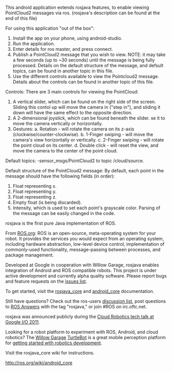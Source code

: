 This android application extends rosjava features, to enable viewing PointCloud2 messages via ros. (rosjava's description can be found at the end of this file)

For using this application "out of the box":
1. Install the app on your phone, using android-studio.
2. Run the application.
3. Enter details for ros master, and press connect.
4. Publish a PointCloud2 message that you wish to view. NOTE: it may take a few seconds (up to ~30 seconds) until the message is being fully processed. Details on the default structure of the message, and defsult topics, can be found in another topic in this file.
5. Use the different controls available to view the Pointcloud2 message. Details about the controls can be found in another topic of this file.

Controls:
There are 3 main controls for viewing the PointCloud:
1. A vertical slider, which can be found on the right side of the screen. Sliding this contol up will move the camera in ("step in"), and sliding it down will have the same effect to the opposite direction.
2. A 2-dimensional joystick, which can be found beneath the slider. se it to move the camera vertically or horizontally.
3. Gestures: 
a. Rotation - will rotate the camera on its z-axis (clockwise/counter-clockwise).
b. 1-Finger swiping - will move the camera's view horizontally or vertically. 
c. 2-Finger swiping - will rotate the point cloud on its center.
d. Double click - will reset the view, and move the camera to the center of the point cloud.

Default topics:
-sensor_msgs/PointCloud2 to topic /cloud/source.

Default structure of the PointCloud2 message:
By default, each point in the message should have the following fields (in order):
1. Float representing x.
2. Float representing y.
3. Float representing z.
4. Empty float (is being discarded).
5. Intensity, which is used to set each point's grayscale color.
Parsing of the message can be easily changed in the code.


rosjava is the first pure Java implementation of ROS.

From [ROS.org](http://www.ros.org/wiki/): ROS is an open-source, meta-operating system for your robot. It provides the services you would expect from an operating system, including hardware abstraction, low-level device control, implementation of commonly-used functionality, message-passing between processes, and package management.

Developed at Google in cooperation with Willow Garage, rosjava enables integration of Android and ROS compatible robots. This project is under active development and currently alpha quality software. Please report bugs and feature requests on the [issues list](https://github.com/rosjava/rosjava/issues?state=open).

To get started, visit the [rosjava_core](http://rosjava.github.com/rosjava_core/) and [android_core](http://rosjava.github.com/android_core/) documentation.

Still have questions? Check out the ros-users [discussion list](https://code.ros.org/mailman/listinfo/ros-users), post questions to [ROS Answers](http://answers.ros.org/questions/) with the tag "rosjava," or join #ROS on irc.oftc.net.

rosjava was announced publicly during the [Cloud Robotics tech talk at Google I/O 2011](http://www.youtube.com/watch?feature=player_embedded&v=FxXBUp-4800).

Looking for a robot platform to experiment with ROS, Android, and cloud robotics? The [Willow Garage](http://www.willowgarage.com/) [TurtleBot](http://www.willowgarage.com/turtlebot) is a great mobile perception platform for [getting started with robotics development](http://www.youtube.com/watch?feature=player_embedded&v=MOEjL8JDvd0).

Visit the rosjava_core wiki for instructions.

http://ros.org/wiki/android_core